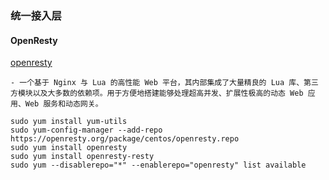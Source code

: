 ### 统一接入层
    
#### OpenResty
    
   [openresty](https://openresty.org/cn/)
    
    - 一个基于 Nginx 与 Lua 的高性能 Web 平台，其内部集成了大量精良的 Lua 库、第三方模块以及大多数的依赖项。用于方便地搭建能够处理超高并发、扩展性极高的动态 Web 应用、Web 服务和动态网关。
   
    sudo yum install yum-utils
    sudo yum-config-manager --add-repo https://openresty.org/package/centos/openresty.repo
    sudo yum install openresty
    sudo yum install openresty-resty
    sudo yum --disablerepo="*" --enablerepo="openresty" list available        